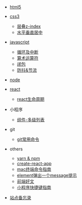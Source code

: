 - [html5](html5/)

* [css3](css3/)

    - [层叠z-index](css3/layer)
    - [水平垂直居中](css3/center)
* [javascript](javascript/)

    - [循环及中断](javascript/loop)
    - [算术运算符](javascript/operator)
    - [闭包](javascript/closure)
    - [防抖&节流](javascript/debounce)

* [node](node/)
* [react](react/)

    - [react生命周期](react/lifetime)

* 小程序

    - [组件-多级列表](miniprogram/component)

* git

    - [git常用命令](git/git常用命令)

* others

    - [yarn & npm](others/yarn)
    - [create-react-app](others/create-react-app)
    - [mac终端命令指南](others/mac终端命令指南)
    - [element弹出一个message提示](others/element)
    - [前端好文](others/前端好文)
    - [小程序快捷键指南](others/miniprogram)

* [站点备忘录](website)

